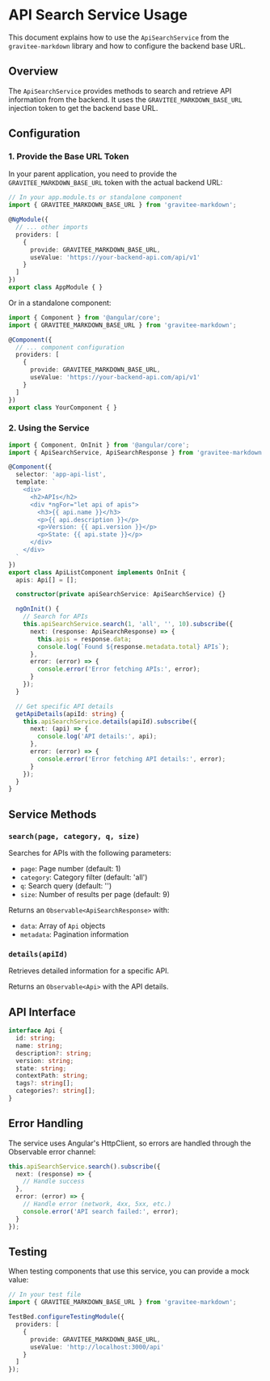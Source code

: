 # API Search Service Usage

This document explains how to use the `ApiSearchService` from the `gravitee-markdown` library and how to configure the backend base URL.

## Overview

The `ApiSearchService` provides methods to search and retrieve API information from the backend. It uses the `GRAVITEE_MARKDOWN_BASE_URL` injection token to get the backend base URL.

## Configuration

### 1. Provide the Base URL Token

In your parent application, you need to provide the `GRAVITEE_MARKDOWN_BASE_URL` token with the actual backend URL:

```typescript
// In your app.module.ts or standalone component
import { GRAVITEE_MARKDOWN_BASE_URL } from 'gravitee-markdown';

@NgModule({
  // ... other imports
  providers: [
    {
      provide: GRAVITEE_MARKDOWN_BASE_URL,
      useValue: 'https://your-backend-api.com/api/v1'
    }
  ]
})
export class AppModule { }
```

Or in a standalone component:

```typescript
import { Component } from '@angular/core';
import { GRAVITEE_MARKDOWN_BASE_URL } from 'gravitee-markdown';

@Component({
  // ... component configuration
  providers: [
    {
      provide: GRAVITEE_MARKDOWN_BASE_URL,
      useValue: 'https://your-backend-api.com/api/v1'
    }
  ]
})
export class YourComponent { }
```

### 2. Using the Service

```typescript
import { Component, OnInit } from '@angular/core';
import { ApiSearchService, ApiSearchResponse } from 'gravitee-markdown';

@Component({
  selector: 'app-api-list',
  template: `
    <div>
      <h2>APIs</h2>
      <div *ngFor="let api of apis">
        <h3>{{ api.name }}</h3>
        <p>{{ api.description }}</p>
        <p>Version: {{ api.version }}</p>
        <p>State: {{ api.state }}</p>
      </div>
    </div>
  `
})
export class ApiListComponent implements OnInit {
  apis: Api[] = [];

  constructor(private apiSearchService: ApiSearchService) {}

  ngOnInit() {
    // Search for APIs
    this.apiSearchService.search(1, 'all', '', 10).subscribe({
      next: (response: ApiSearchResponse) => {
        this.apis = response.data;
        console.log(`Found ${response.metadata.total} APIs`);
      },
      error: (error) => {
        console.error('Error fetching APIs:', error);
      }
    });
  }

  // Get specific API details
  getApiDetails(apiId: string) {
    this.apiSearchService.details(apiId).subscribe({
      next: (api) => {
        console.log('API details:', api);
      },
      error: (error) => {
        console.error('Error fetching API details:', error);
      }
    });
  }
}
```

## Service Methods

### `search(page, category, q, size)`

Searches for APIs with the following parameters:
- `page`: Page number (default: 1)
- `category`: Category filter (default: 'all')
- `q`: Search query (default: '')
- `size`: Number of results per page (default: 9)

Returns an `Observable<ApiSearchResponse>` with:
- `data`: Array of `Api` objects
- `metadata`: Pagination information

### `details(apiId)`

Retrieves detailed information for a specific API.

Returns an `Observable<Api>` with the API details.

## API Interface

```typescript
interface Api {
  id: string;
  name: string;
  description?: string;
  version: string;
  state: string;
  contextPath: string;
  tags?: string[];
  categories?: string[];
}
```

## Error Handling

The service uses Angular's HttpClient, so errors are handled through the Observable error channel:

```typescript
this.apiSearchService.search().subscribe({
  next: (response) => {
    // Handle success
  },
  error: (error) => {
    // Handle error (network, 4xx, 5xx, etc.)
    console.error('API search failed:', error);
  }
});
```

## Testing

When testing components that use this service, you can provide a mock value:

```typescript
// In your test file
import { GRAVITEE_MARKDOWN_BASE_URL } from 'gravitee-markdown';

TestBed.configureTestingModule({
  providers: [
    {
      provide: GRAVITEE_MARKDOWN_BASE_URL,
      useValue: 'http://localhost:3000/api'
    }
  ]
});
``` 